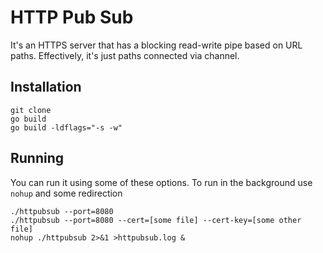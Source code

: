 # HTTP Pub Sub

It's an HTTPS server that has a blocking read-write pipe based on URL paths.
Effectively, it's just paths connected via channel.

## Installation

    git clone
    go build
    go build -ldflags="-s -w"

## Running

You can run it using some of these options.
To run in the background use `nohup` and some redirection

    ./httpubsub --port=8080
    ./httpubsub --port=8080 --cert=[some file] --cert-key=[some other file]
    nohup ./httpubsub 2>&1 >httpubsub.log &
